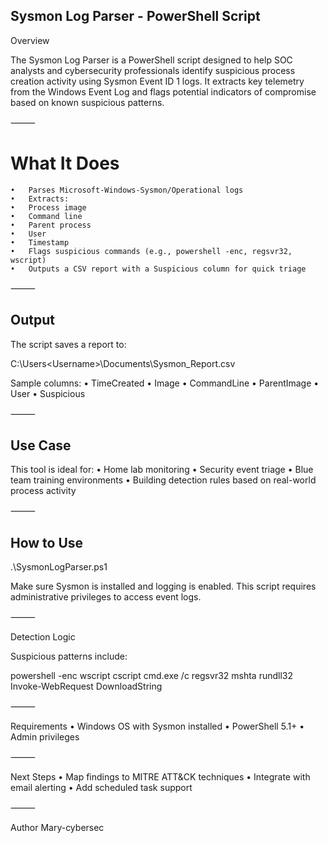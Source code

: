 
 ## Sysmon Log Parser - PowerShell Script

Overview

The Sysmon Log Parser is a PowerShell script designed to help SOC analysts and cybersecurity professionals identify suspicious process creation activity using Sysmon Event ID 1 logs. It extracts key telemetry from the Windows Event Log and flags potential indicators of compromise based on known suspicious patterns.

⸻

# What It Does
	•	Parses Microsoft-Windows-Sysmon/Operational logs
	•	Extracts:
	•	Process image
	•	Command line
	•	Parent process
	•	User
	•	Timestamp
	•	Flags suspicious commands (e.g., powershell -enc, regsvr32, wscript)
	•	Outputs a CSV report with a Suspicious column for quick triage

⸻

 ## Output

The script saves a report to:

C:\Users\<Username>\Documents\Sysmon_Report.csv

Sample columns:
	•	TimeCreated
	•	Image
	•	CommandLine
	•	ParentImage
	•	User
	•	Suspicious

⸻

 ## Use Case

This tool is ideal for:
	•	Home lab monitoring
	•	Security event triage
	•	Blue team training environments
	•	Building detection rules based on real-world process activity

⸻

 ## How to Use

.\SysmonLogParser.ps1

Make sure Sysmon is installed and logging is enabled.
This script requires administrative privileges to access event logs.

⸻

 Detection Logic

Suspicious patterns include:

powershell -enc
wscript
cscript
cmd.exe /c
regsvr32
mshta
rundll32
Invoke-WebRequest
DownloadString


⸻

 Requirements
	•	Windows OS with Sysmon installed
	•	PowerShell 5.1+
	•	Admin privileges

⸻

Next Steps
	•	Map findings to MITRE ATT&CK techniques
	•	Integrate with email alerting
	•	Add scheduled task support

⸻

 Author
Mary-cybersec

